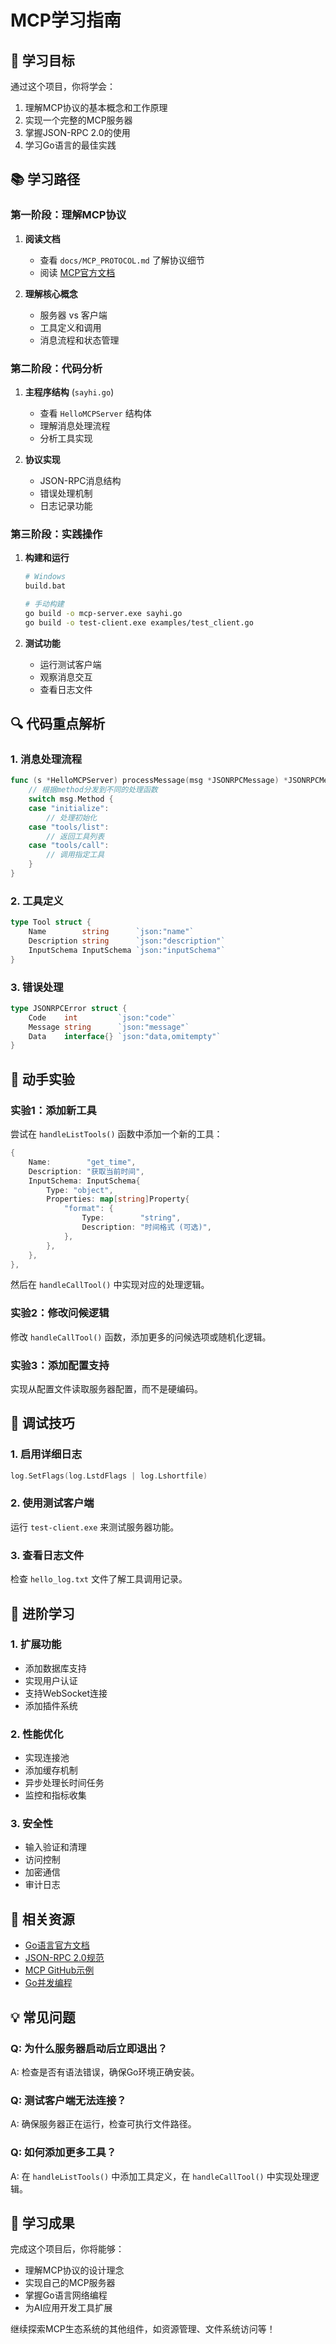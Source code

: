 # MCP学习指南

## 🎯 学习目标

通过这个项目，你将学会：
1. 理解MCP协议的基本概念和工作原理
2. 实现一个完整的MCP服务器
3. 掌握JSON-RPC 2.0的使用
4. 学习Go语言的最佳实践

## 📚 学习路径

### 第一阶段：理解MCP协议
1. **阅读文档**
   - 查看 `docs/MCP_PROTOCOL.md` 了解协议细节
   - 阅读 [MCP官方文档](https://modelcontextprotocol.io/)

2. **理解核心概念**
   - 服务器 vs 客户端
   - 工具定义和调用
   - 消息流程和状态管理

### 第二阶段：代码分析
1. **主程序结构** (`sayhi.go`)
   - 查看 `HelloMCPServer` 结构体
   - 理解消息处理流程
   - 分析工具实现

2. **协议实现**
   - JSON-RPC消息结构
   - 错误处理机制
   - 日志记录功能

### 第三阶段：实践操作
1. **构建和运行**
   ```bash
   # Windows
   build.bat
   
   # 手动构建
   go build -o mcp-server.exe sayhi.go
   go build -o test-client.exe examples/test_client.go
   ```

2. **测试功能**
   - 运行测试客户端
   - 观察消息交互
   - 查看日志文件

## 🔍 代码重点解析

### 1. 消息处理流程
```go
func (s *HelloMCPServer) processMessage(msg *JSONRPCMessage) *JSONRPCMessage {
    // 根据method分发到不同的处理函数
    switch msg.Method {
    case "initialize":
        // 处理初始化
    case "tools/list":
        // 返回工具列表
    case "tools/call":
        // 调用指定工具
    }
}
```

### 2. 工具定义
```go
type Tool struct {
    Name        string      `json:"name"`
    Description string      `json:"description"`
    InputSchema InputSchema `json:"inputSchema"`
}
```

### 3. 错误处理
```go
type JSONRPCError struct {
    Code    int         `json:"code"`
    Message string      `json:"message"`
    Data    interface{} `json:"data,omitempty"`
}
```

## 🧪 动手实验

### 实验1：添加新工具
尝试在 `handleListTools()` 函数中添加一个新的工具：

```go
{
    Name:        "get_time",
    Description: "获取当前时间",
    InputSchema: InputSchema{
        Type: "object",
        Properties: map[string]Property{
            "format": {
                Type:        "string",
                Description: "时间格式 (可选)",
            },
        },
    },
},
```

然后在 `handleCallTool()` 中实现对应的处理逻辑。

### 实验2：修改问候逻辑
修改 `handleCallTool()` 函数，添加更多的问候选项或随机化逻辑。

### 实验3：添加配置支持
实现从配置文件读取服务器配置，而不是硬编码。

## 📝 调试技巧

### 1. 启用详细日志
```go
log.SetFlags(log.LstdFlags | log.Lshortfile)
```

### 2. 使用测试客户端
运行 `test-client.exe` 来测试服务器功能。

### 3. 查看日志文件
检查 `hello_log.txt` 文件了解工具调用记录。

## 🚀 进阶学习

### 1. 扩展功能
- 添加数据库支持
- 实现用户认证
- 支持WebSocket连接
- 添加插件系统

### 2. 性能优化
- 实现连接池
- 添加缓存机制
- 异步处理长时间任务
- 监控和指标收集

### 3. 安全性
- 输入验证和清理
- 访问控制
- 加密通信
- 审计日志

## 🔗 相关资源

- [Go语言官方文档](https://golang.org/doc/)
- [JSON-RPC 2.0规范](https://www.jsonrpc.org/specification)
- [MCP GitHub示例](https://github.com/modelcontextprotocol)
- [Go并发编程](https://golang.org/doc/effective_go.html#concurrency)

## 💡 常见问题

### Q: 为什么服务器启动后立即退出？
A: 检查是否有语法错误，确保Go环境正确安装。

### Q: 测试客户端无法连接？
A: 确保服务器正在运行，检查可执行文件路径。

### Q: 如何添加更多工具？
A: 在 `handleListTools()` 中添加工具定义，在 `handleCallTool()` 中实现处理逻辑。

## 🎉 学习成果

完成这个项目后，你将能够：
- 理解MCP协议的设计理念
- 实现自己的MCP服务器
- 掌握Go语言网络编程
- 为AI应用开发工具扩展

继续探索MCP生态系统的其他组件，如资源管理、文件系统访问等！ 